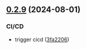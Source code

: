 ## [0.2.9](https://github.com/kuchtek/budget-bot/compare/v0.2.8...v0.2.9) (2024-08-01)


### CI/CD

* trigger cicd ([3fa2206](https://github.com/kuchtek/budget-bot/commit/3fa2206ab3c195e605ceaec19acf1388d8e2f72b))
